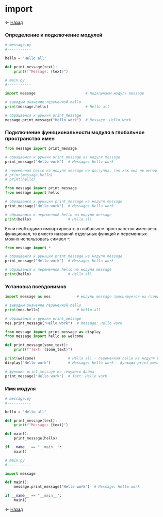 # import

← [Назад][back]

### Определение и подключение модулей

```python
# message.py
#-----------

hello = "Hello all"

def print_message(text):
    print(f"Message: {text}")
```

```python
# main.py
#-----------

import message                       # подключаем модуль message

# выводим значение переменной hello
print(message.hello)                 # Hello all

# обращаемся к функии print_message
message.print_message("Hello work")  # Message: Hello work
```

### Подключение функциональности модуля в глобальное пространство имен

```python
from message import print_message

# обращаемся к функии print_message из модуля message
print_message("Hello work")  # Message: Hello work

# переменная hello из модуля message не доступна, так как она не импортирована
# print(message.hello)   
# print(hello) 
```

```python
from message import print_message
from message import hello

# обращаемся к функции print_message из модуля message
print_message("Hello work")  # Message: Hello work

# обращаемся к переменной hello из модуля message
print(hello)                 # Hello all
```

Если необходимо импортировать в глобальное пространство имен весь функционал, то вместо названий отдельных функций и
переменных можно использовать символ `*`:

```python
from message import *

# обращаемся к функции print_message из модуля message
print_message("Hello work")  # Message: Hello work

# обращаемся к переменной hello из модуля message
print(hello)                 # Hello all
```

### Установка псевдонимов

```python
import message as mes            # модуль message проецируется на псевдоним mes

# выводим значение переменной hello
print(mes.hello)                 # Hello all

# обращаемся к функии print_message
mes.print_message("Hello work")  # Message: Hello work
```

```python
from message import print_message as display
from message import hello as welcome

def print_message(some_text):
    print(f"Text: {some_text}")

print(welcome)               # Hello all - переменная hello из модуля message
display("Hello work")        # Message: Hello work - функция print_message из модуля message

# функция print_message из текущего файла
print_message("Hello work")  # Text: Hello work
```

### Имя модуля

```python
# message.py
#-----------

hello = "Hello all"

def print_message(text):
    print(f"Message: {text}")

def main():
    print_message(hello)

if __name__ == "__main__": 
    main()
```

```python
# main.py
#-----------

import message

def main(): 
    message.print_message("Hello work")  # Message: Hello work

if __name__ == "__main__":
    main()
```

← [Назад][back]

[back]: <> "Назад к оглавлению"